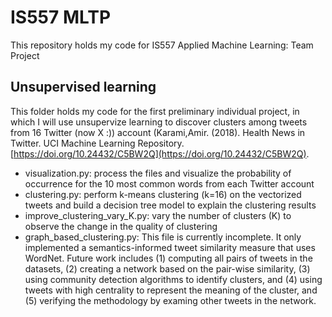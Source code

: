 # IS557 MLTP
This repository holds my code for IS557 Applied Machine Learning: Team Project

## Unsupervised learning
This folder holds my code for the first preliminary individual project, in which I will use unsupervize learning to discover clusters among tweets from 16 Twitter (now X :)) account (Karami,Amir. (2018). Health News in Twitter. UCI Machine Learning Repository. [https://doi.org/10.24432/C5BW2Q](https://doi.org/10.24432/C5BW2Q). 

- visualization.py: process the files and visualize the probability of occurrence for the 10 most common words from each Twitter account
- clustering.py: perform k-means clustering (k=16) on the vectorized tweets and build a decision tree model to explain the clustering results
- improve_clustering_vary_K.py: vary the number of clusters (K) to observe the change in the quality of clustering
- graph_based_clustering.py: This file is currently incomplete. It only implemented a semantics-informed tweet similarity measure that uses WordNet. Future work includes (1) computing all pairs of tweets in the datasets, (2) creating a network based on the pair-wise similarity, (3) using community detection algorithms to identify clusters, and (4) using tweets with high centrality to represent the meaning of the cluster, and (5) verifying the methodology by examing other tweets in the network.  
